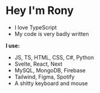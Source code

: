 # Hey I'm Rony
- I love TypeScript
- My code is very badly written

**I use:**
- JS, TS, HTML, CSS, C#, Python
- Svelte, React, Next
- MySQL, MongoDB, Firebase
- Tailwind, Figma, Spotify
- A shitty keyboard and mouse
